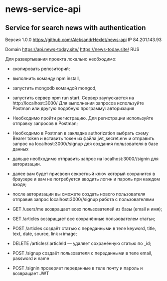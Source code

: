 # news-service-api

## Service for search news with authentication
Версия 1.0.0 https://github.com/AleksandrHexlet/news-api
IP 84.201.143.93

Domain https://api.news-today.site/
       https://news-today.site/
RUS

Для развертывания проекта локально необходимо:
- скопировать репозиторий;
- выполнить команду npm install,
- запустить mongodb командой mongod,
- запустить сервер npm run start.
Сервер заупускается на http://localhost:3000/
Для выполнения запросов используйте Postman или другую подобную программу:
авторизация
- Необходимо пройти регистрацию. Для регистрации используйте отправку запросов в Postman;
- Необходимо в Postman в закладке authorization выбрать схему Bearer token и вставить токен из файла jwt_secret.env и отправить запрос на localhost:3000//signup для создания пользователя в базе данных
- дальше необходимо отправить запрос на localhost:3000//signin для авторизации.
- далее вам будет присвоен секретный ключ который сохранится в браузере и вам не потребуется вводить логин и пароль при каждом входе;
- после авторизации вы сможете создать нового пользователя отправив запрос localhost:3000//signup
работа с пользователями
- GET /users/me возвращает всех пользователей из базы (email и имя);
- GET /articles возвращает все сохранённые пользователем статьи;
- POST /articles создаёт статью с переданными в теле keyword, title, text, date, source, link и image;
- DELETE /articles/:articleId — удаляет сохранённую статью  по _id;


- POST /signup создаёт пользователя с переданными в теле email, password и name
- POST /signin проверяет переданные в теле почту и пароль и возвращает JWT

